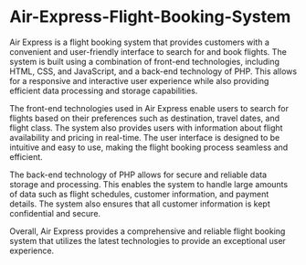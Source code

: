 # Air-Express-Flight-Booking-System

Air Express is a flight booking system that provides customers with a convenient and user-friendly interface to search for and book flights. The system is built using a combination of front-end technologies, including HTML, CSS, and JavaScript, and a back-end technology of PHP. This allows for a responsive and interactive user experience while also providing efficient data processing and storage capabilities.

The front-end technologies used in Air Express enable users to search for flights based on their preferences such as destination, travel dates, and flight class. The system also provides users with information about flight availability and pricing in real-time. The user interface is designed to be intuitive and easy to use, making the flight booking process seamless and efficient.

The back-end technology of PHP allows for secure and reliable data storage and processing. This enables the system to handle large amounts of data such as flight schedules, customer information, and payment details. The system also ensures that all customer information is kept confidential and secure.

Overall, Air Express provides a comprehensive and reliable flight booking system that utilizes the latest technologies to provide an exceptional user experience.
